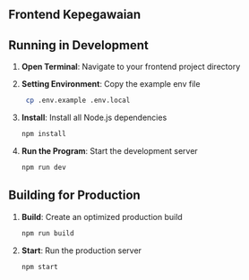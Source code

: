## Frontend Kepegawaian

## Running in Development

1. **Open Terminal**: Navigate to your frontend project directory
2. **Setting Environment**: Copy the example env file
   ```bash
    cp .env.example .env.local
   ```
3. **Install**: Install all Node.js dependencies

   ```bash
   npm install
   ```

4. **Run the Program**: Start the development server

   ```bash
   npm run dev
   ```

## Building for Production

1. **Build**: Create an optimized production build
   ```bash
   npm run build
   ```
2. **Start**: Run the production server
   ```bash
   npm start
   ```
